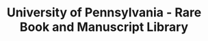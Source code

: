 ---
layout: repo
title: "University of Pennsylvania - Rare Book and Manuscript Library"
id: 14453
permalink: repos/14453/
---